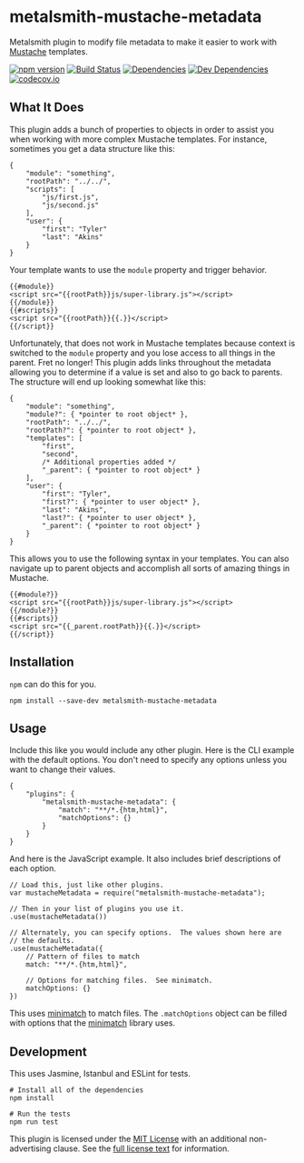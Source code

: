 metalsmith-mustache-metadata
============================

Metalsmith plugin to modify file metadata to make it easier to work with [Mustache] templates.

[![npm version][npm-badge]][npm-link]
[![Build Status][travis-badge]][travis-link]
[![Dependencies][dependencies-badge]][dependencies-link]
[![Dev Dependencies][devdependencies-badge]][devdependencies-link]
[![codecov.io][codecov-badge]][codecov-link]


What It Does
------------

This plugin adds a bunch of properties to objects in order to assist you when working with more complex Mustache templates.  For instance, sometimes you get a data structure like this:

    {
        "module": "something",
        "rootPath": "../../",
        "scripts": [
            "js/first.js",
            "js/second.js"
        ],
        "user": {
            "first": "Tyler"
            "last": "Akins"
        }
    }

Your template wants to use the `module` property and trigger behavior.

    {{#module}}
    <script src="{{rootPath}}js/super-library.js"></script>
    {{/module}}
    {{#scripts}}
    <script src="{{rootPath}}{{.}}</script>
    {{/script}}

Unfortunately, that does not work in Mustache templates because context is switched to the `module` property and you lose access to all things in the parent.  Fret no longer!  This plugin adds links throughout the metadata allowing you to determine if a value is set and also to go back to parents.  The structure will end up looking somewhat like this:

    {
        "module": "something",
        "module?": { *pointer to root object* },
        "rootPath": "../../",
        "rootPath?": { *pointer to root object* },
        "templates": [
            "first",
            "second",
            /* Additional properties added */
            "_parent": { *pointer to root object* }
        ],
        "user": {
            "first": "Tyler",
            "first?": { *pointer to user object* },
            "last": "Akins",
            "last?": { *pointer to user object* },
            "_parent": { *pointer to root object* }
        }
    }

This allows you to use the following syntax in your templates.  You can also navigate up to parent objects and accomplish all sorts of amazing things in Mustache.

    {{#module?}}
    <script src="{{rootPath}}js/super-library.js"></script>
    {{/module?}}
    {{#scripts}}
    <script src="{{_parent.rootPath}}{{.}}</script>
    {{/script}}


Installation
------------

`npm` can do this for you.

    npm install --save-dev metalsmith-mustache-metadata


Usage
-----

Include this like you would include any other plugin.  Here is the CLI example with the default options.  You don't need to specify any options unless you want to change their values.

    {
        "plugins": {
            "metalsmith-mustache-metadata": {
                "match": "**/*.{htm,html}",
                "matchOptions": {}
            }
        }
    }

And here is the JavaScript example.  It also includes brief descriptions of each option.

    // Load this, just like other plugins.
    var mustacheMetadata = require("metalsmith-mustache-metadata");

    // Then in your list of plugins you use it.
    .use(mustacheMetadata())

    // Alternately, you can specify options.  The values shown here are
    // the defaults.
    .use(mustacheMetadata({
        // Pattern of files to match
        match: "**/*.{htm,html}",

        // Options for matching files.  See minimatch.
        matchOptions: {}
    })

This uses [minimatch] to match files.  The `.matchOptions` object can be filled with options that the [minimatch] library uses.


Development
-----------

This uses Jasmine, Istanbul and ESLint for tests.

    # Install all of the dependencies
    npm install

    # Run the tests
    npm run test

This plugin is licensed under the [MIT License][License] with an additional non-advertising clause.  See the [full license text][License] for information.


[codecov-badge]: https://img.shields.io/codecov/c/github/tests-always-included/metalsmith-mustache-metadata/master.svg
[codecov-link]: https://codecov.io/github/tests-always-included/metalsmith-mustache-metadata?branch=master
[dependencies-badge]: https://img.shields.io/david/tests-always-included/metalsmith-mustache-metadata.svg
[dependencies-link]: https://david-dm.org/tests-always-included/metalsmith-mustache-metadata
[devdependencies-badge]: https://img.shields.io/david/dev/tests-always-included/metalsmith-mustache-metadata.svg
[devdependencies-link]: https://david-dm.org/tests-always-included/metalsmith-mustache-metadata#info=devDependencies
[License]: LICENSE.md
[minimatch]: https://github.com/isaacs/minimatch
[Mustache]: https://mustache.github.io/
[npm-badge]: https://img.shields.io/npm/v/metalsmith-mustache-metadata.svg
[npm-link]: https://npmjs.org/package/metalsmith-mustache-metadata
[travis-badge]: https://img.shields.io/travis/tests-always-included/metalsmith-mustache-metadata/master.svg
[travis-link]: http://travis-ci.org/tests-always-included/metalsmith-mustache-metadata
